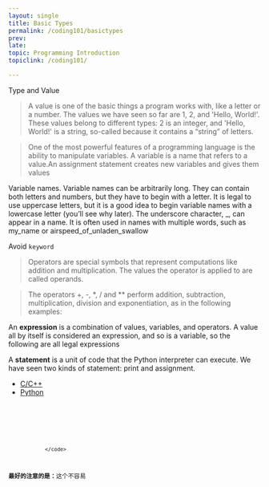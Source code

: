 ```yaml
---
layout: single
title: Basic Types
permalink: /coding101/basictypes
prev: 
late: 
topic: Programming Introduction
topiclink: /coding101/

---
```


Type and Value

>A value is one of the basic things a program works with, like a letter or a number. The values we have seen so far are 1, 2, and 'Hello, World!'.
>These values belong to different types: 2 is an integer, and 'Hello, World!' is a string, so-called because it contains a “string” of letters.

>One of the most powerful features of a programming language is the ability to manipulate variables. A variable is a name that refers to a value.An assignment statement creates new variables and gives them values


Variable names. Variable names can be arbitrarily long. They can contain both letters and numbers, but they have to begin with a letter. It is legal to use uppercase letters, but it is a good idea to begin variable names with a lowercase letter (you’ll see why later). The underscore character, _, can appear in a name. It is often used in names with multiple words, such as my_name or airspeed_of_unladen_swallow

Avoid `keyword`

> Operators are special symbols that represent computations like addition and multiplication. The values the operator is applied to are called operands.

> The operators +, -, *, / and ** perform addition, subtraction, multiplication, division and exponentiation, as in the following examples:


An **expression** is a combination of values, variables, and operators. A value all by itself is considered an expression, and so is a variable, so the following are all legal expressions

A **statement** is a unit of code that the Python interpreter can execute. We have seen two kinds of statement: print and assignment.

<div>
  <!-- Nav tabs -->
  <ul class="nav nav-tabs" role="tablist">
    <li role="presentation" class="active"><a href="#cpp" aria-controls="cpp" role="tab" data-toggle="tab">C/C++</a></li>
    <li role="presentation"><a href="#python" aria-controls="python" role="tab" data-toggle="tab">Python</a></li>
  </ul>

  <!-- Tab panes -->
  <div class="tab-content">
    <div role="tabpanel" class="tab-pane active" id="cpp">
    		<pre> <code class="c++">
				</code></pre>
	</div>
    <div role="tabpanel" class="tab-pane" id="python"> 	
    		<pre> <code class="python">


				</code>
<p><strong>最好的注意的是：</strong>这个不容易</p> 	
		</pre>   	
    </div>
  </div>

</div>



